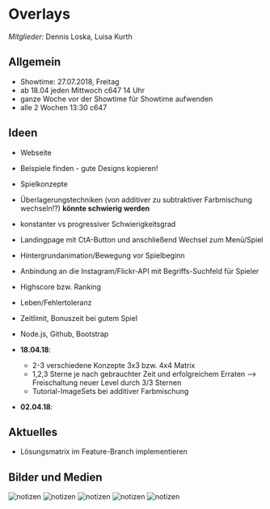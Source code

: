 # Overlays

_Mitglieder:_ Dennis Loska, Luisa Kurth

## Allgemein

- Showtime: 27.07.2018, Freitag
- ab 18.04 jeden Mittwoch c647 14 Uhr
- ganze Woche vor der Showtime für Showtime aufwenden
- alle 2 Wochen 13:30 c647

## Ideen

- Webseite
- Beispiele finden - gute Designs kopieren!
- Spielkonzepte
- Überlagerungstechniken (von additiver zu subtraktiver Farbmischung wechseln!?)  **könnte schwierig werden**
- konstanter vs progressiver Schwierigkeitsgrad
- Landingpage mit CtA-Button und anschließend Wechsel zum Menü/Spiel
- Hintergrundanimation/Bewegung vor Spielbeginn
- Anbindung an die Instagram/Flickr-API mit Begriffs-Suchfeld für Spieler
- Highscore bzw. Ranking
- Leben/Fehlertoleranz
- Zeitlimit, Bonuszeit bei gutem Spiel
- Node.js, Github, Bootstrap

- **18.04.18**:
  - 2-3 verschiedene Konzepte 3x3 bzw. 4x4 Matrix
  - 1,2,3 Sterne je nach gebrauchter Zeit und erfolgreichem Erraten --> Freischaltung neuer Level durch 3/3 Sternen
  - Tutorial-ImageSets bei additiver Farbmischung

- **02.04.18**:

## Aktuelles

- Lösungsmatrix im Feature-Branch implementieren

## Bilder und Medien

![notizen](/readme_media/notizen_barthel00.jpg)
![notizen](/readme_media/notizen_barthel01.JPG)
![notizen](/readme_media/notizen_barthel02.jpg)
![notizen](/readme_media/notizen_barthel03.jpg)
![notizen](/readme_media/notizen_barthel04.jpg)